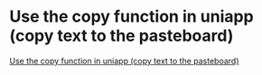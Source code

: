 # Use the copy function in uniapp (copy text to the pasteboard)
[Use the copy function in uniapp (copy text to the pasteboard)](https://aiwithcloud.com/2022/09/15/use_the_copy_function_in_uniapp_copy_text_to_the_pasteboard/)
